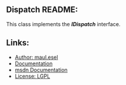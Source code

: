 ﻿## Dispatch README:
This class implements the ***IDispatch*** interface.

## Links:
* [Author: maul.esel](https://github.com/maul-esel)
* [Documentation](http://maul-esel.github.com/COM-Classes/AHK_Lv1.1/Dispatch)
* [msdn Documentation](http://msdn.microsoft.com/en-us/library/windows/desktop/ms221608)
* [License: LGPL](http://www.gnu.org/licenses/lgpl-2.1.txt)